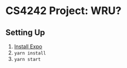 # CS4242 Project: WRU?

## Setting Up

1. [Install Expo](https://docs.expo.dev/get-started/installation/)
2. `yarn install`
3. `yarn start`
